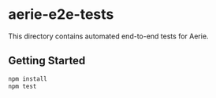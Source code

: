 # aerie-e2e-tests

This directory contains automated end-to-end tests for Aerie.

## Getting Started

```sh
npm install
npm test
```
